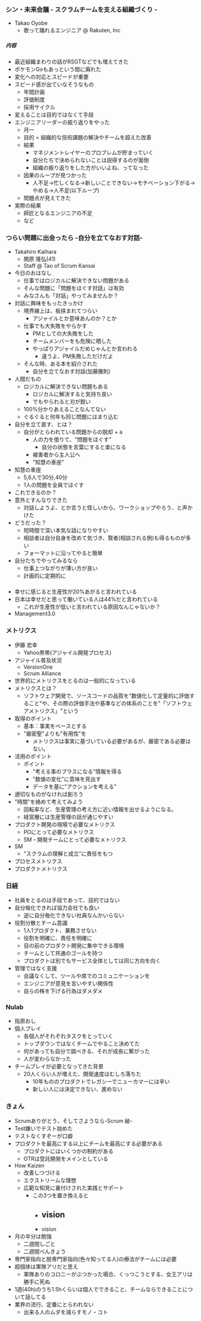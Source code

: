 ### シン・未来会議 - スクラムチームを支える組織づくり -
* Takao Oyobe
  - 歌って踊れるエンジニア @ Rakuten, Inc

##### 内容
* 最近組織まわりの話がRSGTなどでも増えてきた
* ポケモンGoもあっという間に廃れた
* 変化への対応とスピードが重要
* スピード感が出ていなそうなもの
  - 年間計画
  - 評価制度
  - 採用サイクル
* 変えることは目的ではなくて手段
* エンジニアリーダーの振り返りをやった
  - 月一
  - 目的 = 組織的な技術課題の解決やチームを超えた改善
  - 結果
    - マネジメントレイヤーのプロブレムが貯まっていく
    - 自分たちで決められないことは説得するのが面倒
    - 組織の振り返りをした方がいいよね、ってなった
  - 因果のループが見つかった
    - 人不足->忙しくなる->新しいことできない->モチベーション下がる->やめる->人不足(以下ループ)
  - 問題点が見えてきた
* 実際の結果
  - 師匠となるエンジニアの不足
  - など

### つらい問題に出会ったら -自分を立てなおす対話-
* Takahiro Kaihara
  - 開原 隆弘(41)
  - Staff @ Tao of Scrum Kansai
* 今日のおはなし
  - 仕事ではロジカルに解決できない問題がある
  - そんな問題に「問題をほぐす対話」は有効
  - みなさんも「対話」やってみませんか？
* 対話に興味をもったきっかけ
  - 境界線上は、板挟まれてつらい
    - アジャイルとか意味あんのか？とか
  - 仕事でも大失敗をやらかす
    - PMとしての大失敗をした
    - チームメンバーをも危険に晒した
    - やっぱりアジャイルだめじゃんとか言われる
      - 違うよ、PM失敗しただけだよ
  - そんな時、ある本を紹介された
    - 自分を立てなおす対話(加藤雅則)
* 人間だもの
  - ロジカルに解決できない問題もある
    - ロジカルに解決すると気持ち良い
    - でもやられると刃が鋭い
  - 100%分かりあえることなんてない
  - ぐるぐると何年も同じ問題にはまり込む
* 自分を立て直す、とは？
  - 自分がとらわれている問題からの脱却 + a
    - 人の力を借りて、"問題をほぐす"
      - 自分の状態を言葉にすると楽になる
    - 被害者から主人公へ
    - "知慧の車座"
* 知慧の車座
  - 5,6人で30分,40分
  - 1人の問題を全員でほぐす
* これできるのか？
* 意外とすんなりできた
  - 対話しようよ、とか言うと怪しいから、ワークショップやろう、と声かけた
* どうだった？
  - 短時間で深い本気な話になりやすい
  - 相談者は自分自身を改めて気づき、賢者(相談される側)も得るものが多い
  - フォーマットに沿ってやると簡単
* 自分たちでやってみるなら
  - 仕事上つながりが薄い方が良い
  - 計画的に定期的に

###
* 幸せに感じると生産性が20%あがると言われている
* 日本は幸せだと思って働いている人は44%だと言われている
  - これが生産性が低いと言われている原因なんじゃないか？
* Management3.0

### メトリクス
* 伊藤 宏幸
  - Yahoo黒帯(アジャイル開発プロセス)
* アジャイル普及状況
  - VersionOne
  - Scrum Alliance
* 世界的にメトリクスをとるのは一般的になっている
* メトリクスとは？
  - ソフトウェア開発で、ソースコードの品質を"数値化して定量的に評価すること"や、その際の評価手法や基準などの体系のことを"「ソフトウェアメトリクス」"という
* 取得のポイント
  - 基本：事実をベースとする
  - "厳密聖"よりも"有用性"を
    - メトリクスは事実に基づいている必要があるが、厳密である必要はない。
* 活用のポイント
  - ポイント
    - "考える事のプラスになる"情報を得る
    - "数値の変化"に意味を見出す
    - データを基に"アクションを考える"
* 適切なものがなければ創ろう
* "時間"を絡めて考えてみよう
  - 回転率など、生産管理の考え方に近い情報を出せるようになる。
  - 経営層には生産管理の話が通じやすい
* プロダクト開発の現場で必要なメトリクス
  - POにとって必要なメトリクス
  - SM・開発チームにとって必要なメトリクス
* SM
  - "スクラムの理解と成立"に責任をもつ
* プロセスメトリクス
* プロダクトメトリクス

### 日経
* 社員をとるのは手段であって、目的ではない
* 自分毎化できれば協力会社でも良い
  - 逆に自分毎化できない社員なんかいらない
* 役割分散とチーム意識
  - 1人1プロダクト、兼務させない
  - 役割を明確に、責任を明確に
  - 目の前のプロダクト開発に集中できる環境
  - チームとして共通のゴールを持つ
  - プロダクトは別でもサービス全体としては同じ方向を向く
* 管理ではなく支援
  - 会議なくして、ツールや席でのコミュニケーションを
  - エンジニアが意見を言いやすい関係性
  - 自らの株を下げる行為はダメダメ

### Nulab
* 指原おし
* 個人プレイ
  - 各個人がそれぞれタスクをとっていく
  - トップダウンではなくチームでやること決めてた
  - 何があっても自分で調べきる、それが成長に繋がった
  - 人が変わらなかった
* チームプレイが必要となってきた背景
  - 20人くらい人が増えた、開発速度はむしろ落ちた
    - 10年もののプロダクトでレガシーでニューカマーには辛い
    - 新しい人には決定できない、進めない

### きょん
* Scrumありがとう、そしてさようなら-Scrum 破-
* Test嫌いでテスト始めた
* テストなくすぞーが口癖
* プロダクトを最高にする以上にチームを最高にする必要がある
  - プロダクトにはいくつかの制約がある
  - OTRは受託開発をメインとしている
* How Kaizen
  - 改善しつづける
  - エクストリームな理想
  - 広範な知見に裏付けされた実践とサポート
    - この3つを置き換えると
      - vision
        -
      - vision
* 月の半分は勉強
  - 二週間しごと
  - 二週間べんきょう
* 専門家指向と脱専門家指向(色々知ってる人)の療法がチームには必要
* 超個体は軍隊アリだと思え
  - 軍隊ありのコロニーがぶつかった場合、くっつこうとする、女王アリは勝手に死ぬ
* 1週(40h)のうち1.5hくらいは個人でできること、チームならできることについて話してる
* 業界の流行、定番にとらわれない
  - 出来る人のムダを減らすモノ・コト
